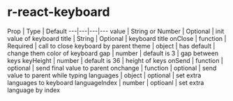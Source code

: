 # r-react-keyboard
Prop | Type | Default
---|---|---|---
value | String or Number | Optional | init value of keyboard
title | String | Optional | keyboard title
onClose | function | Required | call to close keyboard by parent
theme | object | has default | change them color of keyboard
gap | number | default is 3 | gap between keys
keyHeight | number | default is 36 | height of keys
onSend | function | optional | send final value to parent
onchange | function | optional | send value to parent while typing
languages | object | optional | set extra languages to keyboard
languageIndex | number | optioanl | set extra language by index

